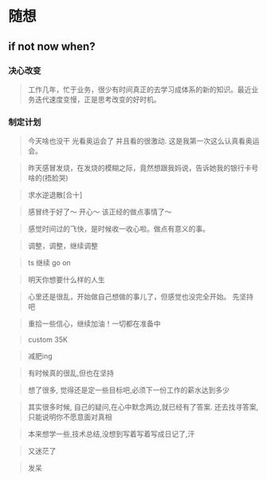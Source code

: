 # 随想
## if not now when?

### 决心改变
> 工作几年，忙于业务，很少有时间真正的去学习成体系的新的知识。最近业务迭代速度变慢，正是思考改变的好时机。

### 制定计划

> 今天啥也没干 光看奥运会了 并且看的很激动. 这是我第一次这么认真看奥运会。

> 昨天感冒发烧，在发烧的模糊之际，竟然想跟我妈说，告诉她我的银行卡号啥的(捂脸哭)

> 求水逆退散[合十]

> 感冒终于好了～  开心～  该正经的做点事情了～

> 感觉时间过的飞快，是时候收一收心啦。做点有意义的事。

> 调整，调整，继续调整

> ts 继续 go on

> 明天你想要什么样的人生

> 心里还是很乱，开始做自己想做的事儿了，但感觉也没完全开始。 先坚持吧

> 重拾一些信心，继续加油！一切都在准备中

> custom 35K

> 减肥ing

> 有时候真的很乱,但也在坚持

> 想了很多, 觉得还是定一些目标吧,必须下一份工作的薪水达到多少

> 其实很多时候, 自己的疑问,在心中默念两边,就已经有了答案. 还去找寻答案,只能说明你不愿意面对真相

> 本来想学一些,技术总结,没想到写着写着写成日记了,汗

> 又迷茫了

> 发呆